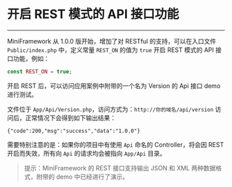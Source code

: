 # 开启 REST 模式的 API 接口功能

---

MiniFramework 从 1.0.0 版开始，增加了对 RESTful 的支持，可以在入口文件 `Public/index.php` 中，定义常量 `REST_ON` 的值为 `true` 开启 REST 模式的 API 接口功能，例如：

```php
const REST_ON = true;
```

开启 REST 后，可以访问应用案例中附带的一个名为 Version 的 Api 接口 demo 进行测试。

文件位于 `App/Api/Version.php`，访问方式为：`http://你的域名/api/version` 访问后，正常情况下会得到如下输出结果：

`{"code":200,"msg":"success","data":"1.0.0"}`

需要特别注意的是：如果你的项目中有使用 `Api` 命名的 Controller，将会因 REST 开启而失效，所有向 `Api` 的请求均会被指向 `App/Api` 目录。

> 提示：MiniFramework 的 REST 接口支持输出 JSON 和 XML 两种数据格式，附带的 demo 中已经进行了演示。



